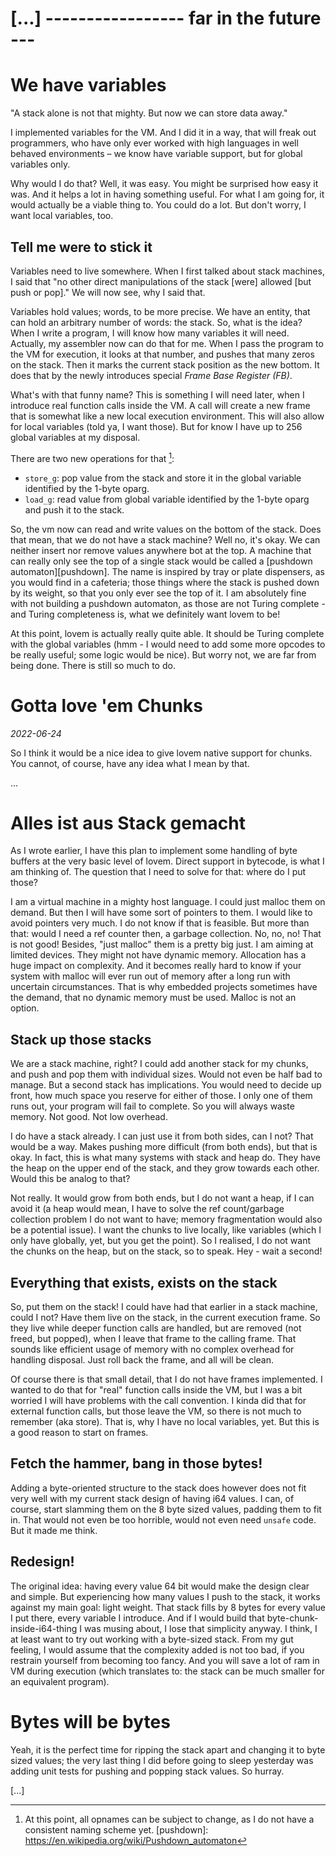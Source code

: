 


# [...] ----------------- far in the future ---


# We have variables
"A stack alone is not that mighty. But now we can store data away."

I implemented variables for the VM. And I did it in a way, that will freak out 
programmers, who have only ever worked with high languages in well behaved 
environments &ndash; we know have variable support, but for global variables only.

Why would I do that? Well, it was easy. You might be surprised how easy it was. 
And it helps a lot in having something useful. For what I am going for, it would 
actually be a viable thing to. You could do a lot. But don't worry, I want local 
variables, too.

## Tell me were to stick it
Variables need to live somewhere. When I first talked about stack machines, I 
said that "no other direct manipulations of the stack [were] allowed [but push or pop]." 
We will now see, why I said that.

Variables hold values; words, to be more precise. We have an entity, that can hold an 
arbitrary number of words: the stack. So, what is the idea? When I write a program, 
I will know how many variables it will need. Actually, my assembler now can do that for me.
When I pass the program to the VM for execution, it looks at that number, and pushes that 
many zeros on the stack. Then it marks the current stack position as the new bottom. 
It does that by the newly introduces special *Frame Base Register (FB)*.

What's with that funny name? This is something I will need later, when I introduce real 
function calls inside the VM. A call will create a new frame that is somewhat like a 
new local execution environment. This will also allow for local variables (told ya, I want those).
But for know I have up to 256 global variables at my disposal. 

There are two new operations for that [^1]:

  * `store_g`: pop value from the stack and store it in the global variable identified by the 1-byte oparg.
  * `load_g`: read value from global variable identified by the 1-byte oparg and push it to the stack.

So, the vm now can read and write values on the bottom of the stack. Does that mean, that we do not have 
a stack machine? Well no, it's okay. We can neither insert nor remove values anywhere bot at the top. 
A machine that can really only see the top of a single stack would be called a [pushdown automaton][pushdown]. 
The name is inspired by tray or plate dispensers, as you would find in a cafeteria; those things where the 
stack is pushed down by its weight, so that you only ever see the top of it. I am absolutely fine with not 
building a pushdown automaton, as those are not Turing complete - and Turing completeness is, what we 
definitely want lovem to be!

At this point, lovem is actually really quite able. It should be Turing complete with the global variables
(hmm - I would need to add some more opcodes to be really useful; some logic would be nice). But worry not, 
we are far from being done. There is still so much to do.

[^1]: At this point, all opnames can be subject to change, as I do not have a consistent naming scheme yet.
[pushdown]: https://en.wikipedia.org/wiki/Pushdown_automaton


# Gotta love 'em Chunks
*2022-06-24*

So I think it would be a nice idea to give lovem native support for chunks. 
You cannot, of course, have any idea what I mean by that.

...


# Alles ist aus Stack gemacht
As I wrote earlier, I have this plan to implement some handling of byte buffers at the 
very basic level of lovem. Direct support in bytecode, is what I am thinking of.
The question that I need to solve for that: where do I put those?

I am a virtual machine in a mighty host language. I could just malloc them on demand. But 
then I will have some sort of pointers to them. I would like to avoid pointers very much. 
I do not know if that is feasible. But more than that: would I need a ref counter then, 
a garbage collection. No, no, no! That is not good! Besides, "just malloc" them is a 
pretty big just. I am aiming at limited devices. They might not have dynamic memory. 
Allocation has a huge impact on complexity. And it becomes really hard to know if your 
system with malloc will ever run out of memory after a long run with uncertain circumstances.
That is why embedded projects sometimes have the demand, that no dynamic memory must be 
used. Malloc is not an option.

## Stack up those stacks
We are a stack machine, right? I could add another stack for my chunks, and push and pop them 
with individual sizes. Would not even be half bad to manage. But a second stack has implications.
You would need to decide up front, how much space you reserve for either of those. I only one of 
them runs out, your program will fail to complete. So you will always waste memory. Not good. 
Not low overhead.

I do have a stack already. I can just use it from both sides, can I not? That would be a way. 
Makes pushing more difficult (from both ends), but that is okay. In fact, this is what many 
systems with stack and heap do. They have the heap on the upper end of the stack, and they 
grow towards each other. Would this be analog to that?

Not really. It would grow from both ends, but I do not want a heap, if I can avoid it (a heap 
would mean, I have to solve the ref count/garbage collection problem I do not want to have; 
memory fragmentation would also be a potential issue). I want the chunks to live locally, like 
variables (which I only have globally, yet, but you get the point). So I realised, I do not 
want the chunks on the heap, but on the stack, so to speak. Hey - wait a second!

## Everything that exists, exists on the stack
So, put them on the stack! I could have had that earlier in a stack machine, could I not?
Have them live on the stack, in the current execution frame. So they live while deeper function
calls are handled, but are removed (not freed, but popped), when I leave that frame to the 
calling frame. That sounds like efficient usage of memory with no complex overhead for handling 
disposal. Just roll back the frame, and all will be clean.

Of course there is that small detail, that I do not have frames implemented. I wanted to do that 
for "real" function calls inside the VM, but I was a bit worried I will have problems with the 
call convention. I kinda did that for external function calls, but those leave the VM, so there 
is not much to remember (aka store). That is, why I have no local variables, yet. But this is 
a good reason to start on frames.

## Fetch the hammer, bang in those bytes!
Adding a byte-oriented structure to the stack does however does not fit very well with my current 
stack design of having i64 values. I can, of course, start slamming them on the 8 byte sized 
values, padding them to fit in. That would not even be too horrible, would not even need 
`unsafe` code. But it made me think.

## Redesign!
The original idea: having every value 64 bit would make the design clear and simple. But 
experiencing how many values I push to the stack, it works against my main goal: light 
weight. That stack fills by 8 bytes for every value I put there, every variable I 
introduce. And if I would build that byte-chunk-inside-i64-thing I was musing about, 
I lose that simplicity anyway. I think, I at least want to try out working with a 
byte-sized stack. From my gut feeling, I would assume that the complexity added is 
not too bad, if you restrain yourself from becoming too fancy. And you will save a lot 
of ram in VM during execution (which translates to: the stack can be much smaller 
for an equivalent program).


# Bytes will be bytes

Yeah, it is the perfect time for ripping the stack apart and changing it to byte sized values;
the very last thing I did before going to sleep yesterday was adding unit tests for pushing 
and popping stack values. So hurray.

[...]
